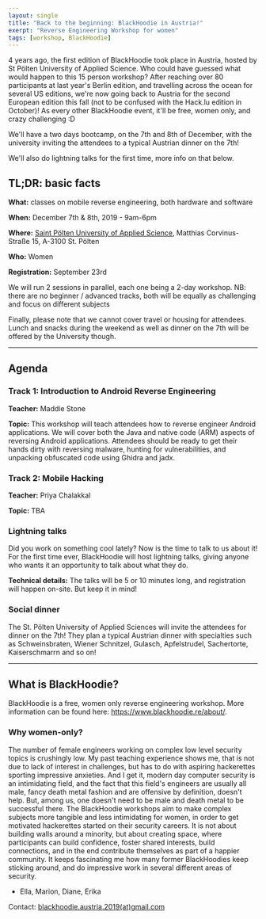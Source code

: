 ```yaml
---
layout: single
title: "Back to the beginning: BlackHoodie in Austria!"
exerpt: "Reverse Engineering Workshop for women"
tags: [workshop, BlackHoodie]
---
```


4 years ago, the first edition of BlackHoodie took place in Austria,
hosted by St Pölten University of Applied Science. Who could have
guessed what would happen to this 15 person workshop? After reaching
over 80 participants at last year's Berlin edition, and travelling
across the ocean for several US editions, we're now going back to
Austria for the second European edition this fall (not to be confused
with the Hack.lu edition in October)! As every other BlackHoodie
event, it'll be free, women only, and crazy challenging :D

We'll have a two days bootcamp, on the 7th and 8th of December, with
the university inviting the attendees to a typical Austrian dinner on
the 7th!

We'll also do lightning talks for the first time, more info on that
below.

## TL;DR: basic facts ##

**What:** classes on mobile reverse engineering, both hardware and
software
<!-- I think, to be corrected depending on training's titles once we -->
<!-- get them? -->

**When:** December 7th & 8th, 2019 - 9am-6pm

**Where:** [Saint Pölten University of Applied
Science](https://www.fhstp.ac.at/en), Matthias Corvinus-Straße 15,
A-3100 St. Pölten

**Who:** Women

**Registration:** September 23rd

We will run 2 sessions in parallel, each one being a 2-day
workshop. NB: there are no beginner / advanced tracks, both will be
equally as challenging and focus on different subjects

Finally, please note that we cannot cover travel or housing for
attendees. Lunch and snacks during the weekend as well as dinner on
the 7th will be offered by the University though.

---
## Agenda ##

### Track 1: Introduction to Android Reverse Engineering ###

**Teacher:** Maddie Stone
<!-- Anyone wants to add something there? -->

**Topic:** This workshop will teach attendees how to reverse engineer
Android applications. We will cover both the Java and native code
(ARM) aspects of reversing Android applications. Attendees should be
ready to get their hands dirty with reversing malware, hunting for
vulnerabilities, and unpacking obfuscated code using Ghidra and jadx.

### Track 2: Mobile Hacking ###

**Teacher:** Priya Chalakkal

**Topic:** TBA

### Lightning talks ###

Did you work on something cool lately? Now is the time to talk to us
about it! For the first time ever, BlackHoodie will host lightning
talks, giving anyone who wants it an opportunity to talk about what
they do.

**Technical details:** The talks will be 5 or 10 minutes long, and
registration will happen on-site. But keep it in mind!

### Social dinner ###

The St. Pölten University of Applied Sciences will invite the
attendees for dinner on the 7th! They plan a typical Austrian dinner
with specialties such as Schweinsbraten, Wiener Schnitzel, Gulasch,
Apfelstrudel, Sachertorte, Kaiserschmarrn and so on!

---
## What is BlackHoodie? ##

BlackHoodie is a free, women only reverse engineering workshop. More
information can be found here: <https://www.blackhoodie.re/about/>.

### Why women-only? ###

The number of female engineers working on complex low level security
topics is crushingly low. My past teaching experience shows me, that
is not due to lack of interest in challenges, but has to do with
aspiring hackerettes sporting impressive anxieties. And I get it,
modern day computer security is an intimidating field, and the fact
that this field's engineers are usually all male, fancy death metal
fashion and are offensive by definition, doesn't help. But, among us,
one doesn't need to be male and death metal to be successful
there. The BlackHoodie workshops aim to make complex subjects more
tangible and less intimidating for women, in order to get motivated
hackerettes started on their security careers. It is not about
building walls around a minority, but about creating space, where
participants can build confidence, foster shared interests, build
connections, and in the end contribute themselves as part of a happier
community. It keeps fascinating me how many former BlackHoodies keep
sticking around, and do impressive work in several different areas of
security.

- Ella, Marion, Diane, Erika

Contact: [blackhoodie.austria.2019(at)gmail.com](mailto:blackhoodie.austria.2019@gmail.com)
